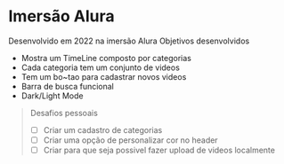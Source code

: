 # Imersão Alura
Desenvolvido em 2022 na imersão Alura
Objetivos desenvolvidos
- Mostra um TimeLine composto por categorias
- Cada categoria tem um conjunto de videos
- Tem um bo~tao para cadastrar novos videos
- Barra de busca funcional
- Dark/Light Mode

> Desafios pessoais
> - [ ] Criar um cadastro de categorias
> - [ ] Criar uma opção de personalizar cor no header
> - [ ] Criar para que seja possivel fazer upload de videos localmente
